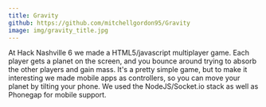 ```yaml
---
title: Gravity
github: https://github.com/mitchellgordon95/Gravity
image: img/gravity_title.jpg
---
```

At Hack Nashville 6 we made a HTML5/javascript multiplayer game. Each player gets a planet on the screen, and you bounce around trying to absorb the other players and gain mass. It's a pretty simple game, but to make it interesting we made mobile apps as controllers, so you can move your planet by tilting your phone. We used the NodeJS/Socket.io stack as well as Phonegap for mobile support.